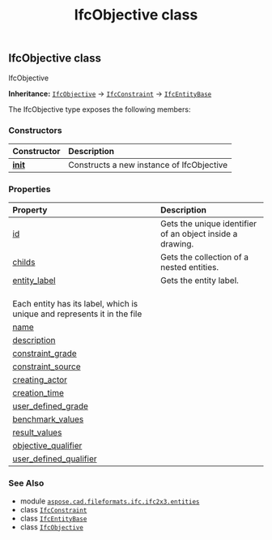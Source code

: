 ﻿---
title: IfcObjective class
second_title: Aspose.CAD for Python via .NET API References
description: 
type: docs
weight: 3300
url: /python-net/aspose.cad.fileformats.ifc.ifc2x3.entities/ifcobjective/
is_root: false
---

## IfcObjective class

IfcObjective



**Inheritance:** [`IfcObjective`](/cad/python-net/aspose.cad.fileformats.ifc.ifc2x3.entities/ifcobjective) → 
[`IfcConstraint`](/cad/python-net/aspose.cad.fileformats.ifc.ifc2x3.entities/ifcconstraint) → 
[`IfcEntityBase`](/cad/python-net/aspose.cad.fileformats.ifc/ifcentitybase)



The IfcObjective type exposes the following members:

### Constructors
| Constructor | Description |
| :- | :- |
| [__init__](/cad/python-net/aspose.cad.fileformats.ifc.ifc2x3.entities/ifcobjective/__init__/#) | Constructs a new instance of IfcObjective |


### Properties
| Property | Description |
| :- | :- |
| [id](/cad/python-net/aspose.cad.fileformats.ifc.ifc2x3.entities/ifcobjective/id) | Gets the unique identifier of an object inside a drawing. |
| [childs](/cad/python-net/aspose.cad.fileformats.ifc.ifc2x3.entities/ifcobjective/childs) | Gets the collection of a nested entities. |
| [entity_label](/cad/python-net/aspose.cad.fileformats.ifc.ifc2x3.entities/ifcobjective/entity_label) | Gets the entity label.<br/>Each entity has its label, which is unique and represents it in the file |
| [name](/cad/python-net/aspose.cad.fileformats.ifc.ifc2x3.entities/ifcobjective/name) |  |
| [description](/cad/python-net/aspose.cad.fileformats.ifc.ifc2x3.entities/ifcobjective/description) |  |
| [constraint_grade](/cad/python-net/aspose.cad.fileformats.ifc.ifc2x3.entities/ifcobjective/constraint_grade) |  |
| [constraint_source](/cad/python-net/aspose.cad.fileformats.ifc.ifc2x3.entities/ifcobjective/constraint_source) |  |
| [creating_actor](/cad/python-net/aspose.cad.fileformats.ifc.ifc2x3.entities/ifcobjective/creating_actor) |  |
| [creation_time](/cad/python-net/aspose.cad.fileformats.ifc.ifc2x3.entities/ifcobjective/creation_time) |  |
| [user_defined_grade](/cad/python-net/aspose.cad.fileformats.ifc.ifc2x3.entities/ifcobjective/user_defined_grade) |  |
| [benchmark_values](/cad/python-net/aspose.cad.fileformats.ifc.ifc2x3.entities/ifcobjective/benchmark_values) |  |
| [result_values](/cad/python-net/aspose.cad.fileformats.ifc.ifc2x3.entities/ifcobjective/result_values) |  |
| [objective_qualifier](/cad/python-net/aspose.cad.fileformats.ifc.ifc2x3.entities/ifcobjective/objective_qualifier) |  |
| [user_defined_qualifier](/cad/python-net/aspose.cad.fileformats.ifc.ifc2x3.entities/ifcobjective/user_defined_qualifier) |  |



### See Also
* module [`aspose.cad.fileformats.ifc.ifc2x3.entities`](..)
* class [`IfcConstraint`](/cad/python-net/aspose.cad.fileformats.ifc.ifc2x3.entities/ifcconstraint)
* class [`IfcEntityBase`](/cad/python-net/aspose.cad.fileformats.ifc/ifcentitybase)
* class [`IfcObjective`](/cad/python-net/aspose.cad.fileformats.ifc.ifc2x3.entities/ifcobjective)
